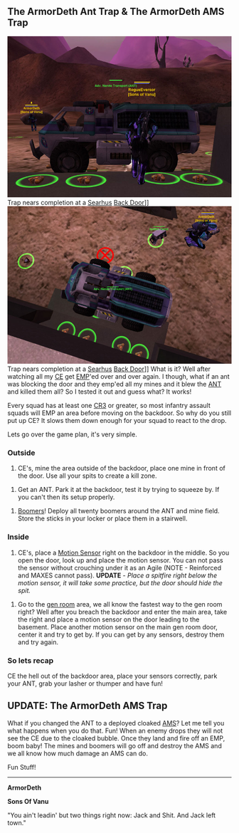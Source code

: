 ## **The ArmorDeth Ant Trap & The ArmorDeth AMS Trap**

![](../images/Armordeth_ANT_Trap.jpg "fig:Armordeth_ANT_Trap.jpg") Trap nears
completion at a [Searhus](../locations/Searhus.md) [Back
Door](../locations/Back_Door.md)\]\]
![](../images/ANT_Trap_Above.jpg "fig:ANT_Trap_Above.jpg") Trap nears completion
at a [Searhus](../locations/Searhus.md) [Back Door](../locations/Back_Door.md)\]\]
What is it? Well after watching all my
[CE](../certifications/Combat_Engineering.md) get [EMP](../commands/EMP.md)'ed over
and over again. I though, what if an ant was blocking the door and they
emp'ed all my mines and it blew the [ANT](../vehicles/Advanced_Nanite_Transport.md) and killed
them all? So I tested it out and guess what? It works!

Every squad has at least one [CR3](../terminology/Command_Rank.md) or greater,
so most infantry assault squads will EMP an area before moving on the
backdoor. So why do you still put up CE? It slows them down enough for
your squad to react to the drop.

Lets go over the game plan, it's very simple.

### Outside

1. CE's, mine the area outside of the backdoor, place one mine in front
   of the door. Use all your spits to create a kill zone.

<!-- -->

1. Get an ANT. Park it at the backdoor, test it by trying to squeeze
   by. If you can't then its setup properly.

<!-- -->

1. [Boomers](../Boomer.md)! Deploy all twenty boomers around the
   ANT and mine field. Store the sticks in your locker or place them in
   a stairwell.

### Inside

1. CE's, place a [Motion Sensor](Motion_Sensor.md) right on the
   backdoor in the middle. So you open the door, look up and place the
   motion sensor. You can not pass the sensor without crouching under
   it as an Agile (NOTE - Reinforced and MAXES cannot pass). **UPDATE**
   _- Place a spitfire right below the motion sensor, it will take some
   practice, but the door should hide the spit._

<!-- -->

1. Go to the [gen room](../items/Generator.md) area, we all know the
   fastest way to the gen room right? Well after you breach the
   backdoor and enter the main area, take the right and place a motion
   sensor on the door leading to the basement. Place another motion
   sensor on the main gen room door, center it and try to get by. If
   you can get by any sensors, destroy them and try again.

### So lets recap

CE the hell out of the backdoor area, place your sensors correctly, park
your ANT, grab your lasher or thumper and have fun!

## UPDATE: The ArmorDeth AMS Trap

What if you changed the ANT to a deployed cloaked [AMS](../vehicles/Advanced_Mobile_Station.md)?
Let me tell you what happens when you do that. Fun! When an enemy drops
they will not see the CE due to the cloaked bubble. Once they land and
fire off an EMP, boom baby! The mines and boomers will go off and
destroy the AMS and we all know how much damage an AMS can do.

Fun Stuff!

---

**ArmorDeth**

**Sons Of Vanu**

"You ain't leadin' but two things right now: Jack and Shit. And Jack
left town."

<!--[category:Strategy](category:Strategy.md)-->
